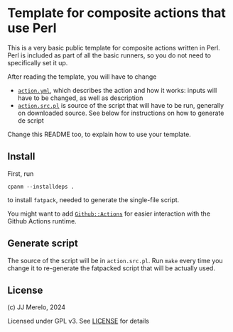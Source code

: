 # Template for composite actions that use Perl

This is a very basic public template for composite actions written in Perl. Perl
is included as part of all the basic runners, so you do not need to specifically
set it up.

After reading the template, you will have to change

- [`action.yml`](action.yml), which describes the action and how it works:
  inputs will have to be changed, as well as description
- [`action.src.pl`](action.src.pl) is source of the script that will have to be
  run, generally on downloaded source. See below for instructions on how to
  generate de script

Change this README too, to explain how to use your template.

## Install

First, run 

```
cpanm --installdeps .
```

to install `fatpack`, needed to generate the single-file script.

You might want to add
[`Github::Actions`](https://metacpan.org/pod/GitHub::Actions) for easier
interaction with the Github Actions runtime.


## Generate script

The source of the script will be in `action.src.pl`. Run `make` every time you
change it to re-generate the fatpacked script that will be actually used.

## License

(c) JJ Merelo, 2024

Licensed under GPL v3. See [LICENSE](LICENSE) for details
